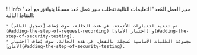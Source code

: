 !!! info "سير العمل المُعد"
    التعليمات التالية تتطلب سير عمل مُعد مسبقًا يتوافق مع أحد النقاط التالية:

    * تم تنفيذ اختبارات الأتمتة. في هذه الحالة، سوف يُضاف [تسجيل الطلب](#adding-the-step-of-request-recording) و [اختبار الأمان](#adding-the-step-of-security-testing).
    * مجموعة الطلبات الأساسية مُسجلة بالفعل. في هذه الحالة، سوف يُضاف [اختبار الأمان](#adding-the-step-of-security-testing).